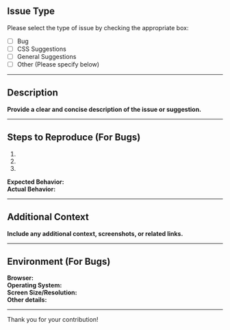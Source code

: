 ## Issue Type

Please select the type of issue by checking the appropriate box:

- [ ] Bug
- [ ] CSS Suggestions
- [ ] General Suggestions
- [ ] Other (Please specify below)

---

## Description

**Provide a clear and concise description of the issue or suggestion.**

---

## Steps to Reproduce (For Bugs)

1. 
2. 
3. 

**Expected Behavior:**  
**Actual Behavior:**  

---

## Additional Context

**Include any additional context, screenshots, or related links.**

---

## Environment (For Bugs)

**Browser:**  
**Operating System:**  
**Screen Size/Resolution:**  
**Other details:**  

---

Thank you for your contribution!